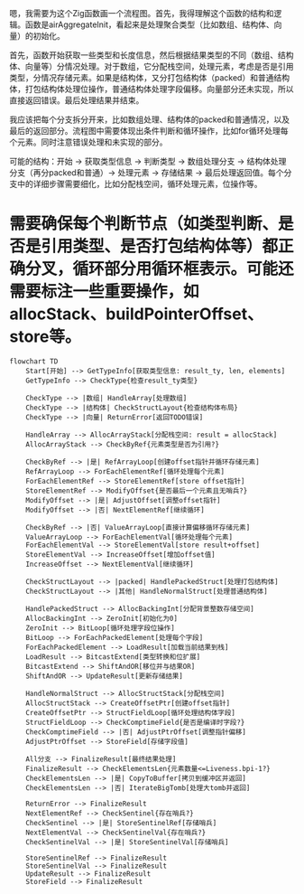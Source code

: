嗯，我需要为这个Zig函数画一个流程图。首先，我得理解这个函数的结构和逻辑。函数是airAggregateInit，看起来是处理聚合类型（比如数组、结构体、向量）的初始化。

首先，函数开始获取一些类型和长度信息，然后根据结果类型的不同（数组、结构体、向量等）分情况处理。对于数组，它分配栈空间，处理元素，考虑是否是引用类型，分情况存储元素。如果是结构体，又分打包结构体（packed）和普通结构体，打包结构体处理位操作，普通结构体处理字段偏移。向量部分还未实现，所以直接返回错误。最后处理结果并结束。

我应该把每个分支拆分开来，比如数组处理、结构体的packed和普通情况，以及最后的返回部分。流程图中需要体现出条件判断和循环操作，比如for循环处理每个元素。同时注意错误处理和未实现的部分。

可能的结构：开始 → 获取类型信息 → 判断类型 → 数组处理分支 → 结构体处理分支（再分packed和普通）→ 处理元素 → 存储结果 → 最后处理返回值。每个分支中的详细步骤需要细化，比如分配栈空间，循环处理元素，位操作等。

需要确保每个判断节点（如类型判断、是否是引用类型、是否打包结构体等）都正确分叉，循环部分用循环框表示。可能还需要标注一些重要操作，如allocStack、buildPointerOffset、store等。
================================================
```mermaid
flowchart TD
    Start[开始] --> GetTypeInfo[获取类型信息: result_ty, len, elements]
    GetTypeInfo --> CheckType{检查result_ty类型}
    
    CheckType --> |数组| HandleArray[处理数组]
    CheckType --> |结构体| CheckStructLayout{检查结构体布局}
    CheckType --> |向量| ReturnError[返回TODO错误]
    
    HandleArray --> AllocArrayStack[分配栈空间: result = allocStack]
    AllocArrayStack --> CheckByRef{元素类型是否为引用?}
    
    CheckByRef --> |是| RefArrayLoop[创建offset指针并循环存储元素]
    RefArrayLoop --> ForEachElementRef[循环处理每个元素]
    ForEachElementRef --> StoreElementRef[store offset指针]
    StoreElementRef --> ModifyOffset{是否最后一个元素且无哨兵?}
    ModifyOffset --> |是| AdjustOffset[调整offset指针]
    ModifyOffset --> |否| NextElementRef[继续循环]
    
    CheckByRef --> |否| ValueArrayLoop[直接计算偏移循环存储元素]
    ValueArrayLoop --> ForEachElementVal[循环处理每个元素]
    ForEachElementVal --> StoreElementVal[store result+offset]
    StoreElementVal --> IncreaseOffset[增加offset值]
    IncreaseOffset --> NextElementVal[继续循环]
    
    CheckStructLayout --> |packed| HandlePackedStruct[处理打包结构体]
    CheckStructLayout --> |其他| HandleNormalStruct[处理普通结构体]
    
    HandlePackedStruct --> AllocBackingInt[分配背景整数存储空间]
    AllocBackingInt --> ZeroInit[初始化为0]
    ZeroInit --> BitLoop[循环处理字段位操作]
    BitLoop --> ForEachPackedElement[处理每个字段]
    ForEachPackedElement --> LoadResult[加载当前结果到栈]
    LoadResult --> BitcastExtend[类型转换和位扩展]
    BitcastExtend --> ShiftAndOR[移位并与结果OR]
    ShiftAndOR --> UpdateResult[更新存储结果]
    
    HandleNormalStruct --> AllocStructStack[分配栈空间]
    AllocStructStack --> CreateOffsetPtr[创建offset指针]
    CreateOffsetPtr --> StructFieldLoop[循环处理结构体字段]
    StructFieldLoop --> CheckComptimeField{是否是编译时字段?}
    CheckComptimeField --> |否| AdjustPtrOffset[调整指针偏移]
    AdjustPtrOffset --> StoreField[存储字段值]
    
    All分支 --> FinalizeResult[最终结果处理]
    FinalizeResult --> CheckElementsLen{元素数量<=Liveness.bpi-1?}
    CheckElementsLen --> |是| CopyToBuffer[拷贝到缓冲区并返回]
    CheckElementsLen --> |否| IterateBigTomb[处理大tomb并返回]
    
    ReturnError --> FinalizeResult
    NextElementRef --> CheckSentinel{存在哨兵?}
    CheckSentinel --> |是| StoreSentinelRef[存储哨兵]
    NextElementVal --> CheckSentinelVal{存在哨兵?}
    CheckSentinelVal --> |是| StoreSentinelVal[存储哨兵]
    
    StoreSentinelRef --> FinalizeResult
    StoreSentinelVal --> FinalizeResult
    UpdateResult --> FinalizeResult
    StoreField --> FinalizeResult
```